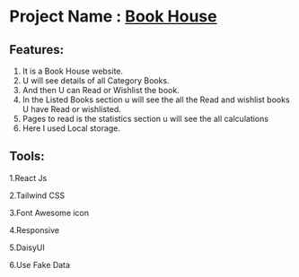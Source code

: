 # Project Name : [Book House](https://66b8a71ea3dcf14d48b48525--dancing-lolly-268e36.netlify.app/)

## Features: 
1. It is a Book House website.
2. U will see details of all Category Books.
3. And then U can Read or Wishlist the book.
4. In the Listed Books section u will see the all the Read and wishlist books U have Read or wishlisted.
5. Pages to read is the statistics section u will see the all calculations
6. Here I used Local storage.

## Tools: 
1.React Js

2.Tailwind CSS

3.Font Awesome icon

4.Responsive

5.DaisyUI

6.Use Fake Data

